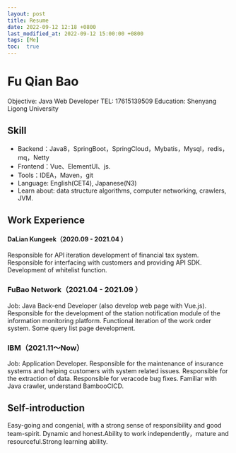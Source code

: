 ```yaml
---
layout: post
title: Resume
date: 2022-09-12 12:18 +0800
last_modified_at: 2022-09-12 15:00:00 +0800
tags: [Me]
toc:  true
---
```


# Fu Qian Bao
Objective: Java Web Developer
TEL: 17615139509
Education: Shenyang Ligong University

## Skill

- Backend：Java8，SpringBoot，SpringCloud，Mybatis，Mysql，redis，mq，Netty
- Frontend：Vue、ElementUI、js.
- Tools：IDEA，Maven，git
- Language: English(CET4), Japanese(N3)
- Learn about: data structure algorithms, computer networking, crawlers, JVM.

## Work Experience
#### DaLian Kungeek（2020.09 - 2021.04 ）
Responsible for API iteration development of financial tax system. 
Responsible for interfacing with customers and providing API SDK. 
Development of whitelist function.

### FuBao Network（2021.04 - 2021.09 ）
Job: Java Back-end Developer (also develop web page with Vue.js). 
Responsible for the development of the station notification module of the information monitoring platform. 
Functional iteration of the work order system. 
Some query list page development.

### IBM（2021.11～Now）
Job: Application Developer.
Responsible for the maintenance of insurance systems and helping customers with system related issues. 
Responsible for the extraction of data.
Responsible for veracode bug fixes.
Familiar with Java crawler, understand BambooCICD.

## Self-introduction
Easy-going and congenial, with a strong sense of responsibility and good team-spirit. 
Dynamic and honest.Ability to work independently，mature and resourceful.Strong learning ability.
